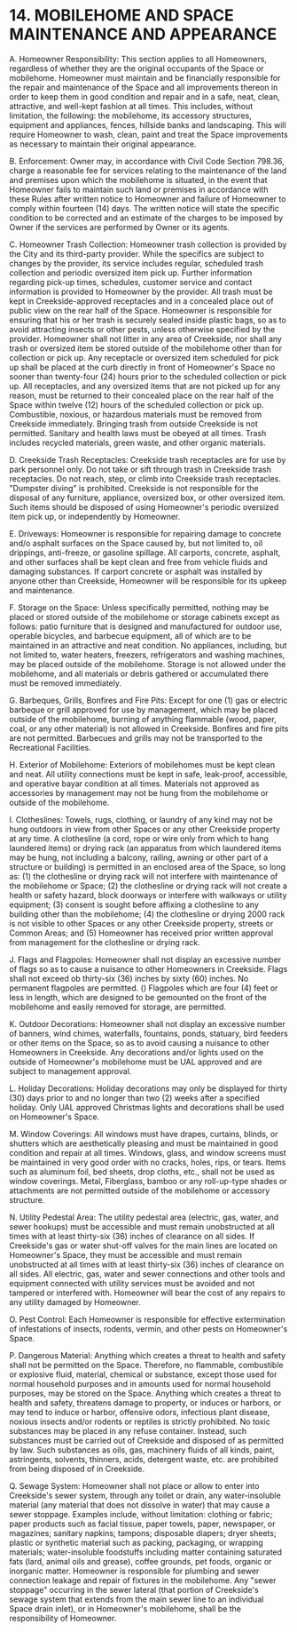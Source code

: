 # 14. MOBILEHOME AND SPACE MAINTENANCE AND APPEARANCE
A. Homeowner Responsibility: This section applies to all Homeowners, regardless of
whether they are the original occupants of the Space or mobilehome. Homeowner
must maintain and be financially responsible for the repair and maintenance of the
Space and all improvements thereon in order to keep them in good condition and
repair and in a safe, neat, clean, attractive, and well-kept fashion at all times. This
includes, without limitation, the following: the mobilehome, its accessory
structures, equipment and appliances, fences, hillside banks and landscaping. This
will require Homeowner to wash, clean, paint and treat the Space improvements as
necessary to maintain their original appearance.

B. Enforcement: Owner may, in accordance with Civil Code Section 798.36, charge a
reasonable fee for services relating to the maintenance of the land and premises
upon which the mobilehome is situated, in the event that Homeowner fails to
maintain such land or premises in accordance with these Rules after written notice
to Homeowner and failure of Homeowner to comply within fourteen (14) days. The
written notice will state the specific condition to be corrected and an estimate of the
charges to be imposed by Owner if the services are performed by Owner or its
agents.

C. Homeowner Trash Collection: Homeowner trash collection is provided by the City
and its third-party provider. While the specifics are subject to changes by the
provider, its service includes regular, scheduled trash collection and periodic
oversized item pick up. Further information regarding pick-up times, schedules,
customer service and contact information is provided to Homeowner by the
provider. All trash must be kept in Creekside-approved receptacles and in a
concealed place out of public view on the rear half of the Space. Homeowner is
responsible for ensuring that his or her trash is securely sealed inside plastic bags,
so as to avoid attracting insects or other pests, unless otherwise specified by the
provider. Homeowner shall not litter in any area of Creekside, nor shall any trash or
oversized item be stored outside of the mobilehome other than for collection or pick
up. Any receptacle or oversized item scheduled for pick up shall be placed at the
curb directly in front of Homeowner's Space no sooner than twenty-four (24) hours
prior to the scheduled collection or pick up. All receptacles, and any oversized items
that are not picked up for any reason, must be returned to their concealed place on
the rear half of the Space within twelve (12) hours of the scheduled collection or
pick up. Combustible, noxious, or hazardous materials must be removed from
Creekside immediately. Bringing trash from outside Creekside is not permitted.
Sanitary and health laws must be obeyed at all times. Trash includes recycled
materials, green waste, and other organic materials.

D. Creekside Trash Receptacles: Creekside trash receptacles are for use by park
personnel only. Do not take or sift through trash in Creekside trash receptacles. Do
not reach, step, or climb into Creekside trash receptacles. "Dumpster diving" is
prohibited. Creekside is not responsible for the disposal of any furniture, appliance, 
oversized box, or other oversized item. Such items should be disposed of using
Homeowner's periodic oversized item pick up, or independently by Homeowner.

E. Driveways: Homeowner is responsible for repairing damage to concrete and/o
asphalt surfaces on the Space caused by, but not limited to, oil drippings, anti-freeze,
or gasoline spillage. All carports, concrete, asphalt, and other surfaces shall be kept
clean and free from vehicle fluids and damaging substances. If carport concrete or
asphalt was installed by anyone other than Creekside, Homeowner will be
responsible for its upkeep and maintenance.

F. Storage on the Space: Unless specifically permitted, nothing may be placed or
stored outside of the mobilehome or storage cabinets except as follows: patio
furniture that is designed and manufactured for outdoor use, operable bicycles, and
barbecue equipment, all of which are to be maintained in an attractive and neat
condition. No appliances, including, but not limited to, water heaters, freezers,
refrigerators and washing machines, may be placed outside of the mobilehome.
Storage is not allowed under the mobilehome, and all materials or debris gathered
or accumulated there must be removed immediately.

G. Barbeques, Grills, Bonfires and Fire Pits: Except for one (1) gas or electric
barbeque or grill approved for use by management, which may be placed outside of
the mobilehome, burning of anything flammable (wood, paper, coal, or any other
material) is not allowed in Creekside. Bonfires and fire pits are not permitted.
Barbecues and grills may not be transported to the Recreational Facilities.

H. Exterior of Mobilehome: Exteriors of mobilehomes must be kept clean and neat.
All utility connections must be kept in safe, leak-proof, accessible, and operative
bayar condition at all times. Materials not approved as accessories by management may
not be hung from the mobilehome or outside of the mobilehome.

I. Clotheslines: Towels, rugs, clothing, or laundry of any kind may not be hung
outdoors in view from other Spaces or any other Creekside property at any time. A
clothesline (a cord, rope or wire only from which to hang laundered items) or
drying rack (an apparatus from which laundered items may be hung, not including a
balcony, railing, awning or other part of a structure or building) is permitted in an
enclosed area of the Space, so long as: (1) the clothesline or drying rack will not
interfere with maintenance of the mobilehome or Space; (2) the clothesline or
drying rack will not create a health or safety hazard, block doorways or interfere
with walkways or utility equipment; (3) consent is sought before affixing a
clothesline to any building other than the mobilehome; (4) the clothesline or drying
2000 rack is not visible to other Spaces or any other Creekside property, streets or
Common Areas; and (5) Homeowner has received prior written approval from
management for the clothesline or drying rack.

J. Flags and Flagpoles: Homeowner shall not display an excessive number of flags so
as to cause a nuisance to other Homeowners in Creekside. Flags shall not exceed
ob thirty-six (36) inches by sixty (60) inches. No permanent flagpoles are permitted.
() Flagpoles which are four (4) feet or less in length, which are designed to be
gemounted on the front of the mobilehome and easily removed for storage, are permitted.

K. Outdoor Decorations: Homeowner shall not display an excessive number of
banners, wind chimes, waterfalls, fountains, ponds, statuary, bird feeders or other
items on the Space, so as to avoid causing a nuisance to other Homeowners in
Creekside. Any decorations and/or lights used on the outside of Homeowner's
mobilehome must be UAL approved and are subject to management approval.

L. Holiday Decorations: Holiday decorations may only be displayed for thirty (30)
days prior to and no longer than two (2) weeks after a specified holiday. Only UAL
approved Christmas lights and decorations shall be used on Homeowner's Space.

M. Window Coverings: All windows must have drapes, curtains, blinds, or shutters
which are aesthetically pleasing and must be maintained in good condition and
repair at all times. Windows, glass, and window screens must be maintained in very
good order with no cracks, holes, rips, or tears. Items such as aluminum foil, bed
sheets, drop cloths, etc., shall not be used as window coverings. Metal, Fiberglass,
bamboo or any roll-up-type shades or attachments are not permitted outside of the
mobilehome or accessory structure.

N. Utility Pedestal Area: The utility pedestal area (electric, gas, water, and sewer
hookups) must be accessible and must remain unobstructed at all times with at least
thirty-six (36) inches of clearance on all sides. If Creekside's gas or water shut-off
valves for the main lines are located on Homeowner's Space, they must be accessible
and must remain unobstructed at all times with at least thirty-six (36) inches of
clearance on all sides. All electric, gas, water and sewer connections and other tools
and equipment connected with utility services must be avoided and not tampered or
interfered with. Homeowner will bear the cost of any repairs to any utility damaged
by Homeowner.

O. Pest Control: Each Homeowner is responsible for effective extermination of
infestations of insects, rodents, vermin, and other pests on Homeowner's Space.

P. Dangerous Material: Anything which creates a threat to health and safety shall not
be permitted on the Space. Therefore, no flammable, combustible or explosive fluid,
material, chemical or substance, except those used for normal household purposes
and in amounts used for normal household purposes, may be stored on the Space.
Anything which creates a threat to health and safety, threatens damage to property,
or induces or harbors, or may tend to induce or harbor, offensive odors, infectious
plant disease, noxious insects and/or rodents or reptiles is strictly prohibited.
No toxic substances may be placed in any refuse container. Instead, such substances
must be carried out of Creekside and disposed of as permitted by law. Such
substances as oils, gas, machinery fluids of all kinds, paint, astringents, solvents,
thinners, acids, detergent waste, etc. are prohibited from being disposed of in
Creekside.

Q. Sewage System: Homeowner shall not place or allow to enter into Creekside's
sewer system, through any toilet or drain, any water-insoluble material (any
material that does not dissolve in water) that may cause a sewer stoppage.
Examples include, without limitation: clothing or fabric; paper products such as 
facial tissue, paper towels, paper, newspaper, or magazines; sanitary napkins;
tampons; disposable diapers; dryer sheets; plastic or synthetic material such as
packing, packaging, or wrapping materials; water-insoluble foodstuffs including
matter containing saturated fats (lard, animal oils and grease), coffee grounds, pet
foods, organic or inorganic matter. Homeowner is responsible for plumbing and
sewer connection leakage and repair of fixtures in the mobilehome.
Any "sewer stoppage" occurring in the sewer lateral (that portion of Creekside's
sewage system that extends from the main sewer line to an individual Space drain
inlet), or in Homeowner's mobilehome, shall be the responsibility of Homeowner.
